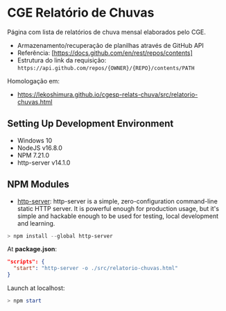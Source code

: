 # CGE Relatório de Chuvas

Página com lista de relatórios de chuva mensal elaborados pelo CGE.

* Armazenamento/recuperação de planilhas através de GitHub API
* Referência: [https://docs.github.com/en/rest/repos/contents]
* Estrutura do link da requisição: `https://api.github.com/repos/{OWNER}/{REPO}/contents/PATH`

Homologação em:

* <https://lekoshimura.github.io/cgesp-relats-chuva/src/relatorio-chuvas.html>

## Setting Up Development Environment

* Windows 10
* NodeJS v16.8.0
* NPM 7.21.0
* http-server v14.1.0

## NPM Modules

* [http-server](https://github.com/http-party/http-server): http-server is a simple, zero-configuration command-line static HTTP server. It is powerful enough for production usage, but it's simple and hackable enough to be used for testing, local development and learning.

```powershell
> npm install --global http-server
```

At **package.json**:

```json
"scripts": {
  "start": "http-server -o ./src/relatorio-chuvas.html"
}
```

Launch at localhost:

```powershell
> npm start
```
